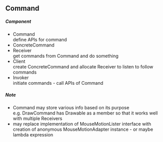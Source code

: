 ## Command  
##### Component  
- Command  
define APIs for command  
- ConcreteCommand  
- Receiver  
get commands from Command and do something  
- Client  
create ConcreteCommand and allocate Receiver to listen to follow commands  
- Invoker  
initiate commands - call APIs of Command  

##### Note  
- Command may store various info based on its purpose  
e.g. DrawCommand has Drawable as a member so that it works well with multiple Receivers  
- may replace implementation of MouseMotionLister interface with creation of anonymous MouseMotionAdapter instance - or maybe lambda expression  

